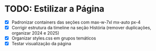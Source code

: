 # TODO: Estilizar a Página

- [x] Padronizar containers das seções com max-w-7xl mx-auto px-4
- [x] Corrigir estrutura da timeline na seção História (remover duplicações, organizar 2024 e 2025)
- [x] Organizar styles.css em grupos temáticos
- [x] Testar visualização da página
